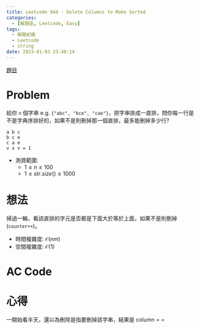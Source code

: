 ```yaml
---
title: Leetcode 944 - Delete Columns to Make Sorted
categories:
  - [解題區, Leetcode, Easy]
tags:
  - 解題紀錄
  - Leetcode
  - string
date: 2023-01-03 23:40:14
---
```


[題目](https://leetcode.com/problems/delete-columns-to-make-sorted/)

# Problem

給你 `n` 個字串 e.g. `{"abc", "bce", "cae"}`，把字串排成一直排，問你每一行是不是字典序排好的，如果不是則刪掉那一個直排，最多能刪掉多少行?

```
a b c
b c e
c a e
v x v = 1
```

- 測資範圍:
  - $1 \le n \le 100$
  - $1 \le str.size() \le 1000$

# 想法

掃過一輪，看該直排的字元是否都是下面大於等於上面，如果不是則刪掉(`counter++`)。

- 時間複雜度: $\mathcal{O}(nm)$
- 空間複雜度: $\mathcal{O}(1)$

# AC Code

<script src="https://emgithub.com/embed-v2.js?target=https%3A%2F%2Fgithub.com%2Froy4801%2Fsolved_problems%2Fblob%2Fmaster%2Fleetcode%2F944.cpp%23L17-L37&style=github&type=code&showBorder=on&showLineNumbers=on&showFileMeta=on&showFullPath=on&showCopy=on"></script>

# 心得

一開始看半天，還以為刪除是指要刪掉該字串，結果是 column = =
